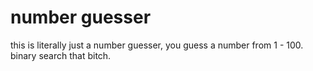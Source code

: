 # number guesser

this is literally just a number guesser, you guess a number from 1 - 100.  binary search that bitch.
